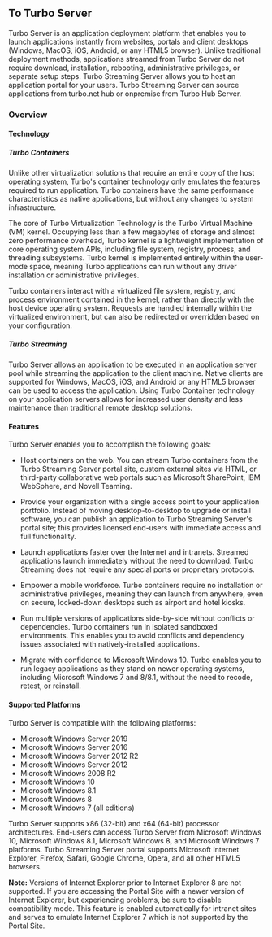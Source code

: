 ## To Turbo Server

Turbo Server is an application deployment platform that enables you to launch applications instantly from websites, portals and client desktops (Windows, MacOS, iOS, Android, or any HTML5 browser). Unlike traditional deployment methods, applications streamed from Turbo Server do not require download, installation, rebooting, administrative privileges, or separate setup steps. Turbo Streaming Server allows you to host an application portal for your users. Turbo Streaming Server can source applications from turbo.net hub or onpremise from Turbo Hub Server.

### Overview

#### Technology

##### Turbo Containers

Unlike other virtualization solutions that require an entire copy of the host operating system, Turbo's container technology only emulates the features required to run application. Turbo containers have the same performance characteristics as native applications, but without any changes to system infrastructure.

The core of Turbo Virtualization Technology is the Turbo Virtual Machine (VM) kernel. Occupying less than a few megabytes of storage and almost zero performance overhead, Turbo kernel is a lightweight implementation of core operating system APIs, including file system, registry, process, and threading subsystems. Turbo kernel is implemented entirely within the user-mode space, meaning Turbo applications can run without any driver installation or administrative privileges.

Turbo containers interact with a virtualized file system, registry, and process environment contained in the kernel, rather than directly with the host device operating system. Requests are handled internally within the virtualized environment, but can also be redirected or overridden based on your configuration.

##### Turbo Streaming

Turbo Server allows an application to be executed in an application server pool while streaming the application to the client machine. Native clients are supported for Windows, MacOS, iOS, and Android or any HTML5 browser can be used to access the application. Using Turbo Container technology on your application servers allows for increased user density and less maintenance than traditional remote desktop solutions.

#### Features

Turbo Server enables you to accomplish the following goals:

- Host containers on the web. You can stream Turbo containers from the Turbo Streaming Server portal site, custom external sites via HTML, or third-party collaborative web portals such as Microsoft SharePoint, IBM WebSphere, and Novell Teaming.

- Provide your organization with a single access point to your application portfolio. Instead of moving desktop-to-desktop to upgrade or install software, you can publish an application to Turbo Streaming Server's portal site; this provides licensed end-users with immediate access and full functionality.

- Launch applications faster over the Internet and intranets. Streamed applications launch immediately without the need to download. Turbo Streaming does not require any special ports or proprietary protocols.

- Empower a mobile workforce. Turbo containers require no installation or administrative privileges, meaning they can launch from anywhere, even on secure, locked-down desktops such as airport and hotel kiosks.

- Run multiple versions of applications side-by-side without conflicts or dependencies. Turbo containers run in isolated sandboxed environments. This enables you to avoid conflicts and dependency issues associated with natively-installed applications.

- Migrate with confidence to Microsoft Windows 10. Turbo enables you to run legacy applications as they stand on newer operating systems, including Microsoft Windows 7 and 8/8.1, without the need to recode, retest, or reinstall.

#### Supported Platforms

Turbo Server is compatible with the following platforms:

- Microsoft Windows Server 2019
- Microsoft Windows Server 2016
- Microsoft Windows Server 2012 R2
- Microsoft Windows Server 2012
- Microsoft Windows 2008 R2
- Microsoft Windows 10
- Microsoft Windows 8.1
- Microsoft Windows 8
- Microsoft Windows 7 (all editions)

Turbo Server supports x86 (32-bit) and x64 (64-bit) processor architectures. End-users can access Turbo Server from Microsoft Windows 10, Microsoft Windows 8.1, Microsoft Windows 8, and Microsoft Windows 7 platforms. Turbo Streaming Server portal supports Microsoft Internet Explorer, Firefox, Safari, Google Chrome, Opera, and all other HTML5 browsers.

**Note:** Versions of Internet Explorer prior to Internet Explorer 8 are not supported. If you are accessing the Portal Site with a newer version of Internet Explorer, but experiencing problems, be sure to disable compatibility mode. This feature is enabled automatically for intranet sites and serves to emulate Internet Explorer 7 which is not supported by the Portal Site.
